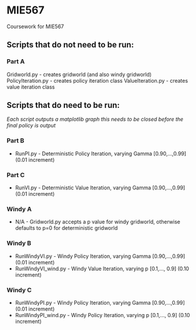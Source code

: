 # MIE567
Coursework for MIE567


## Scripts that do not need to be run:
### Part A
Gridworld.py - creates gridworld (and also windy gridworld)
PolicyIteration.py - creates policy iteration class
ValueIteration.py - creates value iteration class

## Scripts that do need to be run:
*Each script outputs a matplotlib graph _this needs to be closed before the final policy is output_*

### Part B
* RunPI.py - Deterministic Policy Iteration, varying Gamma [0.90,...,0.99] (0.01 increment)

### Part C
* RunVI.py - Deterministic Value Iteration, varying Gamma [0.90,...,0.99] (0.01 increment)

### Windy A
* N/A - Gridworld.py accepts a p value for windy gridworld, otherwise defaults to p=0 for deterministic gridworld

### Windy B
* RunWindyVI.py - Windy Policy Iteration, varying Gamma [0.90,...,0.99] (0.01 increment)
* RunWindyVI_wind.py - Windy Value Iteration, varying p [0.1,..., 0.9] (0.10 increment)

### Windy C
* RunWindyPI.py - Windy Policy Iteration, varying Gamma [0.90,...,0.99] (0.01 increment)
* RunWindyPI_wind.py - Windy Policy Iteration, varying p [0.1,..., 0.9] (0.10 increment)
